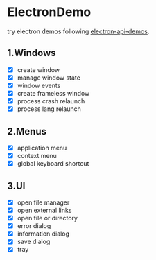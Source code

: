 # ElectronDemo

try electron demos following [electron-api-demos](https://github.com/electron/electron-api-demos).

## 1.Windows

- [x] create window
- [x] manage window state
- [x] window events
- [x] create frameless window
- [X] process crash relaunch
- [X] process lang relaunch

## 2.Menus

- [x] application menu
- [x] context menu
- [x] global keyboard shortcut

## 3.UI
- [x] open file manager
- [x] open external links
- [x] open file or directory
- [x] error dialog
- [x] information dialog
- [x] save dialog
- [x] tray
